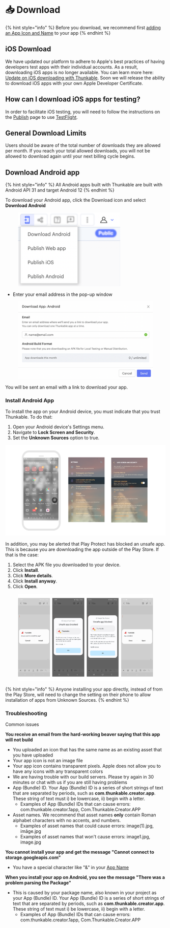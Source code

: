 # 📥 Download

{% hint style="info" %}
Before you download, we recommend first [adding an App Icon and Name](project-settings.md) to your app
{% endhint %}

## iOS Download&#x20;

We have updated our platform to adhere to Apple's best practices of having developers test apps with their individual accounts. As a result, downloading iOS apps is no longer available. You can learn more here: [Update on iOS downloading with Thunkable](https://blog.thunkable.com/update-on-ios-downloading-with-thunkable). Soon we will release the ability to download iOS apps with your own Apple Developer Certificate.

## How can I download iOS apps for testing?&#x20;

In order to facilitate iOS testing, you will need to follow the instructions on the [Publish](publish-to-app-store-ios/) page to use [TestFlight](publish-to-app-store-ios/testflight-overview/testflight-in-depth.md).&#x20;

## General Download Limits

Users should be aware of the total number of downloads they are allowed per month. If you reach your total allowed downloads, you will not be allowed to download again until your next billing cycle begins.&#x20;

## Download Android app

{% hint style="info" %}
All Android apps built with Thunkable are built with Android API 31 and target Android 12
{% endhint %}

To download your Android app, click the Download icon and select **Download Android**&#x20;

<div align="left">

<figure><img src=".gitbook/assets/Publish and Download - dropdown menu.png" alt="" width="321"><figcaption></figcaption></figure>

</div>

* Enter your email address in the pop-up window

<figure><img src=".gitbook/assets/Screen Shot 2022-09-23 at 1.19.31 PM.png" alt=""><figcaption></figcaption></figure>

You will be sent an email with a link to download your app.

### Install Android App

To install the app on your Android device, you must indicate that you trust Thunkable. To do that:

1. Open your Android device's Settings menu.
2. Navigate to **Lock Screen and Security**.&#x20;
3. Set the **Unknown Sources** option to true.

<div align="left">

<img src=".gitbook/assets/download-fig-4.png" alt="">

</div>

In addition, you may be alerted that Play Protect has blocked an unsafe app. This is because you are downloading the app outside of the Play Store. If that is the case:

1. Select the APK file you downloaded to your device.
2. Click **Install**.
3. Click **More details**.
4. Click **Install anyway**.
5. Click **Open**.

<figure><img src=".gitbook/assets/APK Screenshots (1).png" alt=""><figcaption></figcaption></figure>

{% hint style="info" %}
Anyone installing your app directly, instead of from the Play Store, will need to change the setting on their phone to allow installation of apps from Unknown Sources.
{% endhint %}

### Troubleshooting

Common issues

**You receive an email from the hard-working beaver saying that this app will not build**

* You uploaded an icon that has the same name as an existing asset that you have uploaded
* Your app icon is not an image file
* Your app icon contains transparent pixels. Apple does not allow you to have any icons with any transparent colors
* We are having trouble with our build servers. Please try again in 30 minutes or chat with us if you are still having problems
* App (Bundle) ID. Your App (Bundle) ID is a series of short strings of text that are separated by periods, such as **com.thunkable.creator.app**. These string of text must i) be lowercase, ii) begin with a letter.
  * Examples of App (Bundle) IDs that can cause errors: com.thunkable.creator.1app, Com.Thunkable.Creator.APP
* Asset names. We recommend that asset names **only** contain Roman alphabet characters with no accents, and numbers.
  * Examples of asset names that could cause errors: image(1).jpg, imãge.jpg
  * Examples of asset names that won't cause errors: image1.jpg, image.jpg

**You cannot install your app and get the message "Cannot connect to storage.googleapis.com"**

* You have a special character like "&" in your [App Name](project-settings.md#app-name)

**When you install your app on Android, you see the message "There was a problem parsing the Package"**

* This is caused by your package name, also known in your project as your App (Bundle) ID. Your App (Bundle) ID is a series of short strings of text that are separated by periods, such as **com.thunkable.creator.app**. These string of text must i) be lowercase, ii) begin with a letter.
  * Examples of App (Bundle) IDs that can cause errors: com.thunkable.creator.1app, Com.Thunkable.Creator.APP
